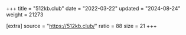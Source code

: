 +++
title = "512kb.club"
date = "2022-03-22"
updated = "2024-08-24"
weight = 21273

[extra]
source = "https://512kb.club/"
ratio = 88
size = 21
+++
